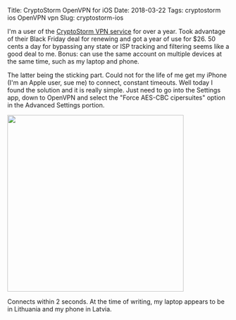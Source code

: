 Title: CryptoStorm OpenVPN for iOS
Date: 2018-03-22
Tags: cryptostorm ios OpenVPN vpn
Slug: cryptostorm-ios

I'm a user of the [CryptoStorm VPN service](https://cryptostorm.is/) for over a year. Took advantage of their Black Friday deal for renewing and got a year of use for $26. 50 cents a day for bypassing any state or ISP tracking and filtering seems like a good deal to me. Bonus: can use the same account on multiple devices at the same time, such as my laptop and phone.

The latter being the sticking part. Could not for the life of me get my iPhone (I'm an Apple user, sue me) to connect, constant timeouts. Well today I found the solution and it is really simple. Just need to go into the Settings app, down to OpenVPN and select the "Force AES-CBC cipersuites" option in the Advanced Settings portion.

<img src="/media/images/2018-03-22 cryptostorm.png" width="400px" class="align-center" />

Connects within 2 seconds. At the time of writing, my laptop appears to be in Lithuania and my phone in Latvia.
